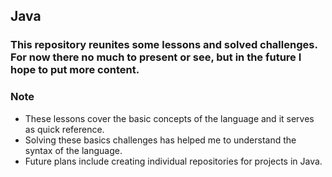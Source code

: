 ## Java

### This repository reunites some lessons and solved challenges. For now there no much to present or see, but in the future I hope to put more content.

### Note

  * These lessons cover the basic concepts of the language and it serves as quick reference.
  * Solving these basics challenges has helped me to understand the syntax of the language.
  * Future plans include creating individual repositories for projects in Java.
